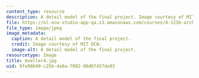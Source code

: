 ```yaml
---
content_type: resource
description: A detail model of the final project. Image courtesy of MIT OCW.
file: https://ol-ocw-studio-app-qa.s3.amazonaws.com/courses/4-125b-architecture-studio-building-in-landscapes-fall-2005/9fe98b90c25b4e8a708298d8f457da93_mueller4.jpg
file_type: image/jpeg
image_metadata:
  caption: A detail model of the final project.
  credit: Image courtesy of MIT OCW.
  image-alt: A detail model of the final project.
resourcetype: Image
title: mueller4.jpg
uid: 9fe98b90-c25b-4e8a-7082-98d8f457da93
---
```


